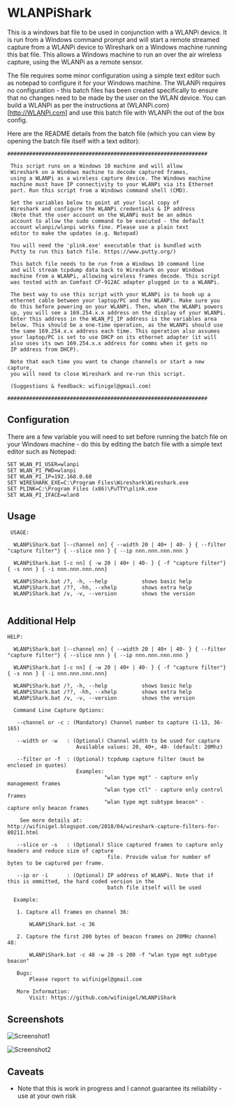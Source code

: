 # WLANPiShark

This is a windows bat file to be used in conjunction with a WLANPi device. It is run from a Windows command prompt and will start a remote streamed capture from a WLANPi device to Wireshark on a Windows machine running this bat file. This allows a Windows machine to run an over the air wireless capture, using the WLANPi as a remote sensor.

The file requires some minor configuration using a simple text editor such as notepad to configure it for your Windows machine. The WLANPi requires no configuration - this batch files has been created specifically to ensure that no changes need to be made by the user on the WLAN device. You can build a WLANPi as per the instructions at (WLANPi.com)[http://WLANPi.com] and use this batch file with WLANPi the out of the box config.

Here are the README details from the batch file (which you can view by opening the batch file itself with a text editor):

```
################################################################
 
 This script runs on a Windows 10 machine and will allow
 Wireshark on a Windows machine to decode captured frames,
 using a WLANPi as a wireless capture device. The Windows machine
 machine must have IP connectivity to your WLANPi via its Ethernet
 port. Run this script from a Windows command shell (CMD).
 
 Set the variables below to point at your local copy of 
 Wireshark and configure the WLANPi credentials & IP address
 (Note that the user account on the WLANPi must be an admin 
 account to allow the sudo command to be executed - the default
 account wlanpi/wlanpi works fine. Please use a plain text
 editor to make the updates (e.g. Notepad)
 
 You will need the 'plink.exe' executable that is bundled with
 Putty to run this batch file. https://www.putty.org/)
 
 This batch file needs to be run from a Windows 10 command line
 and will stream tcpdump data back to Wireshark on your Windows
 machine from a WLANPi, allowing wireless frames decode. This script
 was tested with an Comfast CF-912AC adapter plugged in to a WLANPi.
 
 The best way to use this script with your WLANPi is to hook up a
 ethernet cable between your laptop/PC and the WLANPi. Make sure you
 do this before powering on your WLANPi. Then, when the WLANPi powers
 up, you will see a 169.254.x.x address on the display of your WLANPi.
 Enter this address in the WLAN_PI_IP address is the variables area
 below. This should be a one-time operation, as the WLANPi should use
 the same 169.254.x.x address each time. This operation also assumes 
 your laptop/PC is set to use DHCP on its ethernet adapter (it will
 also uses its own 169.254.x.x address for comms when it gets no
 IP address from DHCP).
 
 Note that each time you want to change channels or start a new capture,
 you will need to close Wireshark and re-run this script. 
 
 (Suggestions & feedback: wifinigel@gmail.com)
 
################################################################
```

## Configuration

There are a few variable you will need to set before running the batch file on your Windows machine - do this by editing the batch file with a simple text editor such as Notepad:

```
SET WLAN_PI_USER=wlanpi
SET WLAN_PI_PWD=wlanpi
SET WLAN_PI_IP=192.168.0.60
SET WIRESHARK_EXE=C:\Program Files\Wireshark\Wireshark.exe
SET PLINK=C:\Program Files (x86)\PuTTY\plink.exe
SET WLAN_PI_IFACE=wlan0
```
## Usage

```
 USAGE:

  WLANPiShark.bat [--channel nn] { --width 20 | 40+ | 40- } { --filter "capture filter"} { --slice nnn } { --ip nnn.nnn.nnn.nnn }

  WLANPiShark.bat [-c nn] { -w 20 | 40+ | 40- } { -f "capture filter"} { -s nnn } { -i nnn.nnn.nnn.nnn}

  WLANPiShark.bat /?, -h, --help           shows basic help
  WLANPiShark.bat /??, -hh, --xhelp        shows extra help
  WLANPiShark.bat /v, -v, --version        shows the version
 
 ```
## Additional Help

```
HELP:

  WLANPiShark.bat [--channel nn] { --width 20 | 40+ | 40- } { --filter "capture filter"} { --slice nnn } { --ip nnn.nnn.nnn.nnn }

  WLANPiShark.bat [-c nn] { -w 20 | 40+ | 40- } { -f "capture filter"} { -s nnn } { -i nnn.nnn.nnn.nnn}

  WLANPiShark.bat /?, -h, --help           shows basic help
  WLANPiShark.bat /??, -hh, --xhelp        shows extra help
  WLANPiShark.bat /v, -v, --version        shows the version

  Command Line Capture Options:

   --channel or -c : (Mandatory) Channel number to capture (1-13, 36-165)

   --width or -w   : (Optional) Channel width to be used for capture
                      Available values: 20, 40+, 40- (default: 20Mhz)

   --filter or -f  : (Optional) tcpdump capture filter (must be enclosed in quotes)
                      Examples:
                               "wlan type mgt" - capture only management frames
                               "wlan type ctl" - capture only control frames
                               "wlan type mgt subtype beacon" - capture only beacon frames

    See more details at: http://wifinigel.blogspot.com/2018/04/wireshark-capture-filters-for-80211.html

   --slice or -s   : (Optional) Slice captured frames to capture only headers and reduce size of capture
                                file. Provide value for number of bytes to be captured per frame.

   --ip or -i      : (Optional) IP address of WLANPi. Note that if this is ommitted, the hard coded version in the
                                batch file itself will be used

  Example:

   1. Capture all frames on channel 36:

       WLANPiShark.bat -c 36

   2. Capture the first 200 bytes of beacon frames on 20MHz channel 48:

       WLANPiShark.bat -c 48 -w 20 -s 200 -f "wlan type mgt subtype beacon"

   Bugs:
       Please report to wifinigel@gmail.com

   More Information:
       Visit: https://github.com/wifinigel/WLANPiShark

```
## Screenshots

![Screenshot1](https://github.com/wifinigel/WLANPiShark/blob/master/screenshot1.png)

![Screenshot2](https://github.com/wifinigel/WLANPiShark/blob/master/screenshot2.png)

## Caveats
- Note that this is work in progress and I cannot guarantee its reliability - use at your own risk
